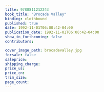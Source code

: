 ```yaml
---
title: 9780811212243
book_title: "Brocade Valley"
binding: clothbound
published: true
date: 1992-11-01T06:00:42-04:00
publication_date: 1992-11-01T06:00:42-04:00
show_in_forthcoming: false
contributors:

cover_image_path: brocadevalley.jpg
forsale: false
saleprice:
shipping_charge:
price_us:
price_cn:
trim_size:
page_count:
---
```


